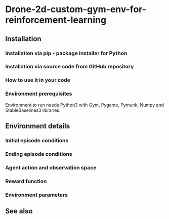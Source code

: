 # Drone-2d-custom-gym-env-for-reinforcement-learning

## Installation

### Installation via pip - package installer for Python

### Installation via source code from GitHub repository

### How to use it in your code

### Environment prerequisites

Environment to run needs Python3 with Gym, Pygame, Pymunk, Numpy and StableBaselines3
libraries.

## Environment details

### Initial episode conditions

### Ending episode conditions

### Agent action and observation space

### Reward function

### Environment parameters


## See also

